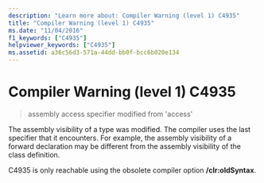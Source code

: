 ```yaml
---
description: "Learn more about: Compiler Warning (level 1) C4935"
title: "Compiler Warning (level 1) C4935"
ms.date: "11/04/2016"
f1_keywords: ["C4935"]
helpviewer_keywords: ["C4935"]
ms.assetid: a36c56d3-571a-44dd-bb0f-bcc6b020e134
---
```

# Compiler Warning (level 1) C4935

> assembly access specifier modified from 'access'

The assembly visibility of a type was modified. The compiler uses the last specifier that it encounters. For example, the assembly visibility of a forward declaration may be different from the assembly visibility of the class definition.

C4935 is only reachable using the obsolete compiler option **/clr:oldSyntax**.

